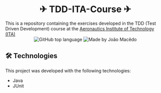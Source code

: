 <div align="center">
   <h1> ✈ TDD-ITA-Course ✈ </h1>
 </div>
This is a repository containing the exercises developed in the TDD (Test Driven Development) course at the <a href="http://www.ita.br/">Aeronautics Institute of Technology (ITA)</a>

<div align="center">
  <img alt="GitHub top language" src="https://img.shields.io/github/languages/top/joaomacedx/TDD-ITA-Course?style=flat" >
  <img alt="Made by João Macêdo" src="https://img.shields.io/badge/made%20by-João%20Macêdo-orange">
 </div>

## 🛠 Technologies

This project was developed with the following technologies:

- Java 
- JUnit


